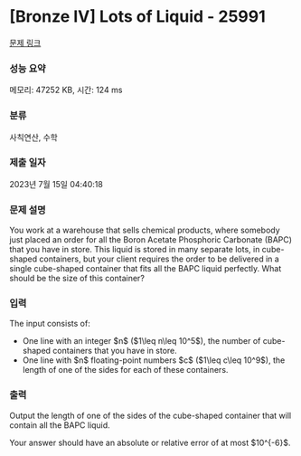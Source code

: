 # [Bronze IV] Lots of Liquid - 25991 

[문제 링크](https://www.acmicpc.net/problem/25991) 

### 성능 요약

메모리: 47252 KB, 시간: 124 ms

### 분류

사칙연산, 수학

### 제출 일자

2023년 7월 15일 04:40:18

### 문제 설명

<p>You work at a warehouse that sells chemical products, where somebody just placed an order for all the Boron Acetate Phosphoric Carbonate (BAPC) that you have in store. This liquid is stored in many separate lots, in cube-shaped containers, but your client requires the order to be delivered in a single cube-shaped container that fits all the BAPC liquid perfectly. What should be the size of this container?</p>

### 입력 

 <p>The input consists of:</p>

<ul>
	<li>One line with an integer $n$ ($1\leq n\leq 10^5$), the number of cube-shaped containers that you have in store.</li>
	<li>One line with $n$ floating-point numbers $c$ ($1\leq c\leq 10^9$), the length of one of the sides for each of these containers.</li>
</ul>

### 출력 

 <p>Output the length of one of the sides of the cube-shaped container that will contain all the BAPC liquid.</p>

<p>Your answer should have an absolute or relative error of at most $10^{-6}$.</p>

